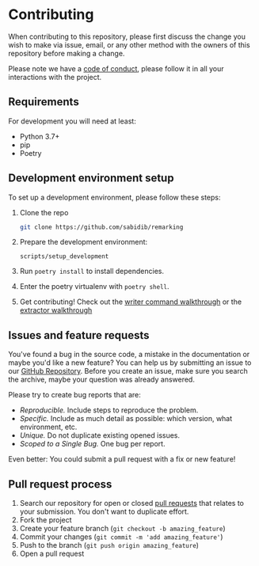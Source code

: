 # Contributing

When contributing to this repository, please first discuss the change you wish to make via issue, email, or any other method with the owners of this repository before making a change.

Please note we have a [code of conduct](CODE_OF_CONDUCT.md), please follow it in all your interactions with the project.


## Requirements

For development you will need at least:
  - Python 3.7+
  - pip
  - Poetry

## Development environment setup

To set up a development environment, please follow these steps:

1. Clone the repo

   ```sh
   git clone https://github.com/sabidib/remarking
   ```

2. Prepare the development environment:

   ```
   scripts/setup_development
   ```

3. Run `poetry install` to install dependencies.

4. Enter the poetry virtualenv with `poetry shell`.

5. Get contributing! Check out the [writer command walkthrough](https://remarking.readthedocs.io/en/latest/writer_command_guide.html) or the [extractor walkthrough](https://remarking.readthedocs.io/en/latest/extractor_guide.html)


## Issues and feature requests

You've found a bug in the source code, a mistake in the documentation or maybe you'd like a new feature? You can help us by submitting an issue to our [GitHub Repository](https://github.com/sabidib/remarking/issues). Before you create an issue, make sure you search the archive, maybe your question was already answered.

Please try to create bug reports that are:

- _Reproducible._ Include steps to reproduce the problem.
- _Specific._ Include as much detail as possible: which version, what environment, etc.
- _Unique._ Do not duplicate existing opened issues.
- _Scoped to a Single Bug._ One bug per report.

Even better: You could submit a pull request with a fix or new feature!

## Pull request process

1. Search our repository for open or closed
[pull requests](https://github.com/sabidib/remarking/pulls)
that relates to your submission. You don't want to duplicate effort.
2. Fork the project
3. Create your feature branch (`git checkout -b amazing_feature`)
4. Commit your changes (`git commit -m 'add amazing_feature'`)
5. Push to the branch (`git push origin amazing_feature`)
6. Open a pull request

